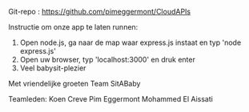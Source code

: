 Git-repo : https://github.com/pimeggermont/CloudAPIs

Instructie om onze app te laten runnen:

1) Open node.js, ga naar de map waar express.js instaat en typ 'node express.js'
2) Open uw browser, typ 'localhost:3000' en druk enter
3) Veel babysit-plezier

Met vriendelijke groeten Team SitABaby

Teamleden:
Koen Creve
Pim Eggermont
Mohammed El Aissati